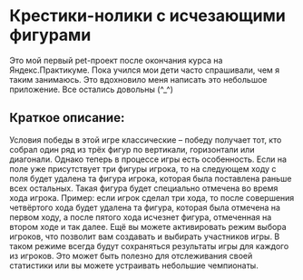 # Крестики-нолики с исчезающими фигурами

Это мой первый pet-проект после окончания курса на Яндекс.Практикуме.
Пока учился мои дети часто спрашивали, чем я таким занимаюсь. Это вдохновило меня написать это небольшое приложение.
Все остались довольны (^_^)


## Краткое описание:
Условия победы в этой игре классические – победу получает тот, кто собрал один ряд из трёх фигур по вертикали, горизонтали или диагонали. Однако теперь в процессе игры есть особенность. Если на поле уже присутствует три фигуры игрока, то на следующем ходу с поля будет удалена та фигура игрока, которая была поставлена раньше всех остальных. Такая фигура будет специально отмечена во время хода игрока.
Пример: если игрок сделал три хода, то после совершения четвёртого хода будет удалена та фигура, которая была отмечена на первом ходу, а после пятого хода исчезнет фигура, отмеченная на втором ходе и так далее.
Ещё вы можете активировать режим выбора игроков, что позволит вам создавать и выбирать участников игры. В таком режиме всегда будут сохраняться результаты игры для каждого из игроков. Это может быть полезно для отслеживания своей статистики или вы можете устраивать небольшие чемпионаты.
